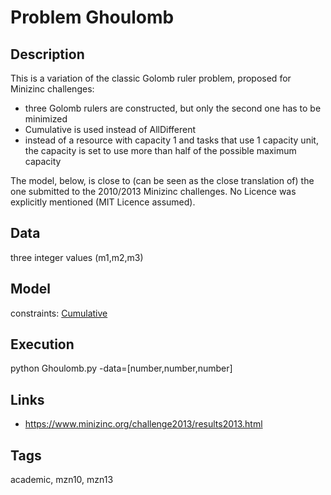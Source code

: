 # Problem Ghoulomb
## Description
This is a variation of the classic Golomb ruler problem, proposed for Minizinc challenges:
  - three Golomb rulers are constructed, but only the second one has to be minimized
  - Cumulative is used instead of AllDifferent
  - instead of a resource with capacity 1 and tasks that use 1 capacity unit, the capacity is set to use
    more than half of the possible maximum capacity

The model, below, is close to (can be seen as the close translation of) the one submitted to the 2010/2013 Minizinc challenges.
No Licence was explicitly mentioned (MIT Licence assumed).

## Data
  three integer values (m1,m2,m3)

## Model
  constraints: [Cumulative](http://pycsp.org/documentation/constraints/Cumulative)

## Execution
  python Ghoulomb.py -data=[number,number,number]

## Links
  - https://www.minizinc.org/challenge2013/results2013.html

## Tags
  academic, mzn10, mzn13
